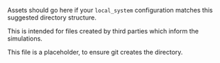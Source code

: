 Assets should go here if your `local_system` configuration matches this suggested directory structure.

This is intended for files created by third parties which inform the simulations.

This file is a placeholder, to ensure git creates the directory.